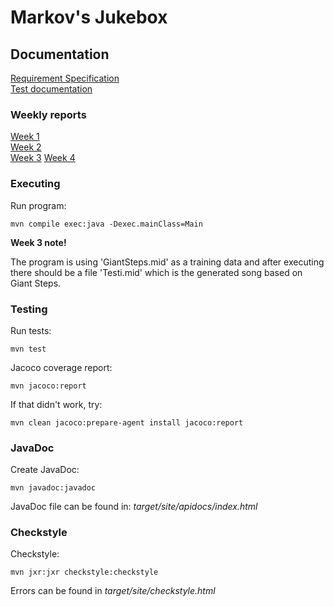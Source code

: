 # Markov's Jukebox


## Documentation

[Requirement Specification](https://github.com/Faktatykki/tira-labra-markovjukebox/blob/main/markovjukebox/documentation/requirement_specification.md)  
[Test documentation](https://github.com/Faktatykki/tira-labra-markovjukebox/blob/main/markovjukebox/documentation/testdocumentation.md)

### Weekly reports

[Week 1](https://github.com/Faktatykki/tira-labra-markovjukebox/blob/main/markovjukebox/documentation/weekly_report_1.md)  
[Week 2](https://github.com/Faktatykki/tira-labra-markovjukebox/blob/main/markovjukebox/documentation/weekly_report_2.md)  
[Week 3](https://github.com/Faktatykki/tira-labra-markovjukebox/blob/main/markovjukebox/documentation/weekly_report_3.md)
[Week 4](https://github.com/Faktatykki/tira-labra-markovjukebox/blob/main/markovjukebox/documentation/weekly_report_4.md)

### Executing

Run program:

```
mvn compile exec:java -Dexec.mainClass=Main

```

**Week 3 note!**

The program is using 'GiantSteps.mid' as a training data and after executing there should be
a file 'Testi.mid' which is the generated song based on Giant Steps. 

### Testing

Run tests: 

```
mvn test
```
  
Jacoco coverage report:

```
mvn jacoco:report
```
If that didn't work, try: 

```
mvn clean jacoco:prepare-agent install jacoco:report
```

### JavaDoc

Create JavaDoc:
```
mvn javadoc:javadoc
```
JavaDoc file can be found in:
*target/site/apidocs/index.html*

### Checkstyle 

Checkstyle: 

```
mvn jxr:jxr checkstyle:checkstyle
```

Errors can be found in *target/site/checkstyle.html*

